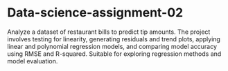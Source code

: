 # Data-science-assignment-02
Analyze a dataset of restaurant bills to predict tip amounts. The project involves testing for linearity, generating residuals and trend plots, applying linear and polynomial regression models, and comparing model accuracy using RMSE and R-squared. Suitable for exploring regression methods and model evaluation.

